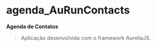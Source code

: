 # agenda_AuRunContacts

**Agenda de Contatos**

> Aplicação desenvolvida com o framework AureliaJS.
